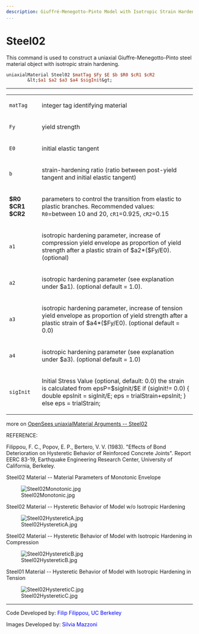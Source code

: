 ```yaml
---
description: Giuffré-Menegotto-Pinto Model with Isotropic Strain Hardening
...
```


# Steel02 

<p>This command is used to construct a uniaxial Giuffre-Menegotto-Pinto
steel material object with isotropic strain hardening.</p>

```tcl
uniaxialMaterial Steel02 $matTag $Fy $E $b $R0 $cR1 $cR2
        &lt;$a1 $a2 $a3 $a4 $sigInit&gt;
```
<hr />
<table>
<tbody>
<tr class="odd">
<td><code class="parameter-table-variable">matTag</code></td>
<td><p>integer tag identifying material</p></td>
</tr>
<tr class="even">
<td><code class="parameter-table-variable">Fy</code></td>
<td><p>yield strength</p></td>
</tr>
<tr class="odd">
<td><code class="parameter-table-variable">E0</code></td>
<td><p>initial elastic tangent</p></td>
</tr>
<tr class="even">
<td><code class="parameter-table-variable">b</code></td>
<td><p>strain-hardening ratio (ratio between post-yield tangent and
initial elastic tangent)</p></td>
</tr>
<tr class="odd">
<td><p><strong>$R0 $CR1 $CR2</strong></p></td>
<td><p>parameters to control the transition from elastic to plastic
branches. Recommended values: <code class="tcl-variable">R0</code>=between 10 and 20,
<code class="tcl-variable">cR1</code>=0.925, <code class="tcl-variable">cR2</code>=0.15</p></td>
</tr>
<tr class="even">
<td><p><code class="parameter-table-variable">a1</code></p></td>
<td><p>isotropic hardening parameter, increase of compression yield
envelope as proportion of yield strength after a plastic strain of
$a2*($Fy/E0). (optional)</p></td>
</tr>
<tr class="odd">
<td><p><code class="parameter-table-variable">a2</code></p></td>
<td><p>isotropic hardening parameter (see explanation under $a1).
(optional default = 1.0).</p></td>
</tr>
<tr class="even">
<td><p><code class="parameter-table-variable">a3</code></p></td>
<td><p>isotropic hardening parameter, increase of tension yield envelope
as proportion of yield strength after a plastic strain of $a4*($Fy/E0).
(optional default = 0.0)</p></td>
</tr>
<tr class="odd">
<td><p><code class="parameter-table-variable">a4</code></p></td>
<td><p>isotropic hardening parameter (see explanation under $a3).
(optional default = 1.0)</p></td>
</tr>
<tr class="even">
<td><code class="parameter-table-variable">sigInit</code></td>
<td><p>Initial Stress Value (optional, default: 0.0) the strain is
calculated from epsP=$sigInit/$E if (sigInit!= 0.0) { double epsInit =
sigInit/E; eps = trialStrain+epsInit; } else eps = trialStrain;</p></td>
</tr>
</tbody>
</table>
<p>more on <a href="OpenSees_uniaxialMaterial_Arguments_--_Steel02"
title="wikilink">OpenSees uniaxialMaterial Arguments -- Steel02</a></p>
<p>REFERENCE:</p>
<p>Filippou, F. C., Popov, E. P., Bertero, V. V. (1983). "Effects of
Bond Deterioration on Hysteretic Behavior of Reinforced Concrete
Joints". Report EERC 83-19, Earthquake Engineering Research Center,
University of California, Berkeley.</p>
<p>Steel02 Material -- Material Parameters of Monotonic Envelope</p>
<figure>
<img src="/OpenSeesRT/contrib/static/Steel02Monotonic.jpg" title="Steel02Monotonic.jpg"
alt="Steel02Monotonic.jpg" />
<figcaption aria-hidden="true">Steel02Monotonic.jpg</figcaption>
</figure>
<p>Steel02 Material -- Hysteretic Behavior of Model w/o Isotropic
Hardening</p>
<figure>
<img src="/OpenSeesRT/contrib/static/Steel02HystereticA.jpg" title="Steel02HystereticA.jpg"
alt="Steel02HystereticA.jpg" />
<figcaption aria-hidden="true">Steel02HystereticA.jpg</figcaption>
</figure>
<p>Steel02 Material -- Hysteretic Behavior of Model with Isotropic
Hardening in Compression</p>
<figure>
<img src="/OpenSeesRT/contrib/static/Steel02HystereticB.jpg" title="Steel02HystereticB.jpg"
alt="Steel02HystereticB.jpg" />
<figcaption aria-hidden="true">Steel02HystereticB.jpg</figcaption>
</figure>
<p>Steel01 Material -- Hysteretic Behavior of Model with Isotropic
Hardening in Tension</p>
<figure>
<img src="/OpenSeesRT/contrib/static/Steel02HystereticC.jpg" title="Steel02HystereticC.jpg"
alt="Steel02HystereticC.jpg" />
<figcaption aria-hidden="true">Steel02HystereticC.jpg</figcaption>
</figure>
<hr />
<p>Code Developed by: <span style="color:blue"> Filip Filippou, UC
Berkeley </span></p>
<p>Images Developed by: <span style="color:blue"> Silvia Mazzoni
</span></p>
